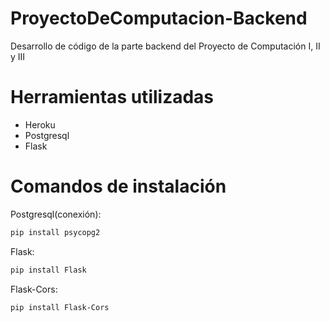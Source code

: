 # ProyectoDeComputacion-Backend

Desarrollo de código de la parte backend del Proyecto de Computación I, II y III

# Herramientas utilizadas

- Heroku
- Postgresql
- Flask

# Comandos de instalación

Postgresql(conexión):

```sh
pip install psycopg2
```

Flask:

```sh
pip install Flask
```

Flask-Cors:

```sh
pip install Flask-Cors
```